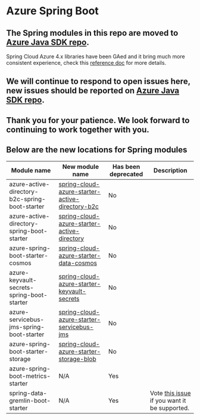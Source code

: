 # Azure Spring Boot

## The Spring modules in this repo are moved to [Azure Java SDK repo](https://github.com/Azure/azure-sdk-for-java/tree/master/sdk/spring).

Spring Cloud Azure 4.x libraries have been GAed and it bring much more consistent experience, check this [reference doc](https://microsoft.github.io/spring-cloud-azure/) for more details.

## We will continue to respond to open issues here, new issues should be reported on [Azure Java SDK repo](https://github.com/Azure/azure-sdk-for-java/).

## Thank you for your patience. We look forward to continuing to work together with you.

## Below are the new locations for Spring modules

|Module name                                   |New module name                                   |Has been deprecated |Description
|----------------------------------------------|--------------------------------------------------|--------------------|----------|
|azure-active-directory-b2c-spring-boot-starter| [spring-cloud-azure-starter-active-directory-b2c]|No                  |
|azure-active-directory-spring-boot-starter    | [spring-cloud-azure-starter-active-directory]    |No                  |
|azure-spring-boot-starter-cosmos              | [spring-cloud-azure-starter-data-cosmos]         |No                  |
|azure-keyvault-secrets-spring-boot-starter    | [spring-cloud-azure-starter-keyvault-secrets]    |No                  | 
|azure-servicebus-jms-spring-boot-starter      | [spring-cloud-azure-starter-servicebus-jms]      |No                  |  
|azure-spring-boot-starter-storage             | [spring-cloud-azure-starter-storage-blob]        |No                  |
|azure-spring-boot-metrics-starter             | N/A                                              |Yes                 |
|spring-data-gremlin-boot-starter              | N/A                                              |Yes                 |Vote [this issue](https://github.com/Azure/azure-sdk-for-java/issues/24773) if you want it be supported.

[spring-cloud-azure-starter-active-directory-b2c]: https://github.com/Azure/azure-sdk-for-java/tree/main/sdk/spring/spring-cloud-azure-starter-active-directory-b2c
[spring-cloud-azure-starter-active-directory]: https://github.com/Azure/azure-sdk-for-java/tree/main/sdk/spring/spring-cloud-azure-starter-active-directory
[spring-cloud-azure-starter-data-cosmos]: https://github.com/Azure/azure-sdk-for-java/tree/main/sdk/spring/spring-cloud-azure-starter-data-cosmos
[spring-cloud-azure-starter-keyvault-secrets]: https://github.com/Azure/azure-sdk-for-java/tree/main/sdk/spring/spring-cloud-azure-starter-keyvault-secrets
[spring-cloud-azure-starter-servicebus-jms]: https://github.com/Azure/azure-sdk-for-java/tree/main/sdk/spring/spring-cloud-azure-starter-servicebus-jms
[spring-cloud-azure-starter-storage-blob]: https://github.com/Azure/azure-sdk-for-java/tree/main/sdk/spring/spring-cloud-azure-starter-storage-blob
